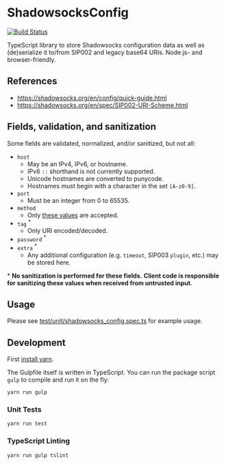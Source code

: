 # ShadowsocksConfig

[![Build Status](https://travis-ci.org/uProxy/ShadowsocksConfig.svg?branch=master)](https://travis-ci.org/uProxy/ShadowsocksConfig)

TypeScript library to store Shadowsocks configuration data
as well as (de)serialize it to/from SIP002 and legacy base64 URIs.
Node.js- and browser-friendly.

## References

- https://shadowsocks.org/en/config/quick-guide.html
- https://shadowsocks.org/en/spec/SIP002-URI-Scheme.html

## Fields, validation, and sanitization

Some fields are validated, normalized, and/or sanitized, but not all:

- `host`
  - May be an IPv4, IPv6, or hostname.
  - IPv6 `::` shorthand is not currently supported.
  - Unicode hostnames are converted to punycode.
  - Hostnames must begin with a character in the set `[A-z0-9]`.
- `port`
  - Must be an integer from 0 to 65535.
- `method`
  - Only [these values](https://github.com/uProxy/ShadowsocksConfig/blob/e33a9dc/shadowsocks_config.ts#L84-L103) 
    are accepted.
- `tag` <sup>\*</sup>
  - Only URI encoded/decoded.
- `password` <sup>\*</sup>
- `extra` <sup>\*</sup>
  - Any additional configuration (e.g. `timeout`, SIP003 `plugin`, etc.) may be stored here.

\* **No sanitization is performed for these fields.**
**Client code is responsible for sanitizing these values when received from untrusted input.**

## Usage

Please see [test/unit/shadowsocks_config.spec.ts](test/unit/shadowsocks_config.spec.ts)
for example usage.

## Development

First [install yarn](https://yarnpkg.com/en/docs/install-ci).

The Gulpfile itself is written in TypeScript.
You can run the package script `gulp` to compile and run it on the fly:

```
yarn run gulp
```

### Unit Tests

```
yarn run test
```

### TypeScript Linting

```
yarn run gulp tslint
```

